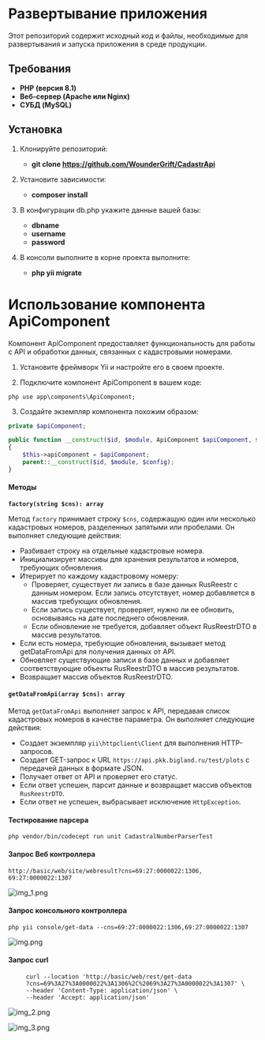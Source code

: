 # Развертывание приложения

Этот репозиторий содержит исходный код и файлы, необходимые для развертывания и запуска приложения в среде продукции.

## Требования

- **PHP (версия 8.1)**
- **Веб-сервер (Apache или Nginx)**
- **СУБД (MySQL)**

## Установка

1. Клонируйте репозиторий:
   - **git clone https://github.com/WounderGrift/CadastrApi**

2. Установите зависимости:
   - **composer install**

3. В конфигурации db.php укажите данные вашей базы:
   - **dbname**
   - **username**
   - **password**
   
4. В консоли выполните в корне проекта выполните:
    - **php yii migrate**

# Использование компонента ApiComponent

Компонент ApiComponent предоставляет функциональность для работы с API и обработки данных,
связанных с кадастровыми номерами.

1. Установите фреймворк Yii и настройте его в своем проекте.

2. Подключите компонент ApiComponent в вашем коде:

```php use app\components\ApiComponent;```

3. Создайте экземпляр компонента похожим образом:

```php 
private $apiComponent;

public function __construct($id, $module, ApiComponent $apiComponent, $config = [])
{
    $this->apiComponent = $apiComponent;
    parent::__construct($id, $module, $config);
}
```

#### Методы

**`factory(string $cns): array`**

Метод `factory` принимает строку `$cns`, содержащую один или несколько кадастровых номеров, разделенных запятыми или пробелами. Он выполняет следующие действия:

- Разбивает строку на отдельные кадастровые номера.
- Инициализирует массивы для хранения результатов и номеров, требующих обновления.
- Итерирует по каждому кадастровому номеру:
    - Проверяет, существует ли запись в базе данных RusReestr с данным номером. Если запись отсутствует, номер добавляется в массив требующих обновления.
    - Если запись существует, проверяет, нужно ли ее обновить, основываясь на дате последнего обновления.
    - Если обновление не требуется, добавляет объект RusReestrDTO в массив результатов.
- Если есть номера, требующие обновления, вызывает метод getDataFromApi для получения данных от API.
- Обновляет существующие записи в базе данных и добавляет соответствующие объекты RusReestrDTO в массив результатов.
- Возвращает массив объектов RusReestrDTO.

#### `getDataFromApi(array $cns): array`

Метод `getDataFromApi` выполняет запрос к API, передавая список кадастровых номеров в качестве параметра. Он выполняет следующие действия:

- Создает экземпляр `yii\httpclient\Client` для выполнения HTTP-запросов.
- Создает GET-запрос к URL `https://api.pkk.bigland.ru/test/plots` с передачей данных в формате JSON.
- Получает ответ от API и проверяет его статус.
- Если ответ успешен, парсит данные и возвращает массив объектов `RusReestrDTO`.
- Если ответ не успешен, выбрасывает исключение `HttpException`.

#### Тестирование парсера

```php vendor/bin/codecept run unit CadastralNumberParserTest```

#### Запрос Веб контроллера

```http://basic/web/site/webresult?cns=69:27:0000022:1306, 69:27:0000022:1307```

![img_1.png](img_1.png)

#### Запрос консольного контроллера

```php yii console/get-data --cns=69:27:0000022:1306,69:27:0000022:1307```

![img.png](img.png)

#### Запрос curl

```
     curl --location 'http://basic/web/rest/get-data
     ?cns=69%3A27%3A0000022%3A1306%2C%2069%3A27%3A0000022%3A1307' \
     --header 'Content-Type: application/json' \
     --header 'Accept: application/json'
```

![img_2.png](img_2.png)

![img_3.png](img_3.png)